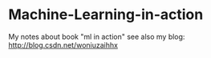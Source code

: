 # Machine-Learning-in-action
My notes about book "ml in action"
see also my blog: http://blog.csdn.net/woniuzaihhx
